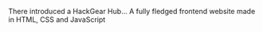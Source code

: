 There introduced a HackGear Hub... A fully fledged frontend website made in HTML, CSS and JavaScript
